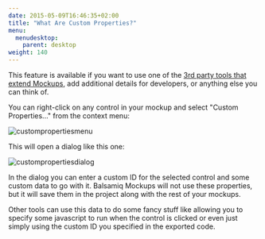 ```yaml
---
date: 2015-05-09T16:46:35+02:00
title: "What Are Custom Properties?"
menu:
  menudesktop:
    parent: desktop
weight: 140
---
```

This feature is available if you want to use one of the [3rd party tools that extend Mockups](/resources/extensions/), add additional details for developers, or anything else you can think of.

You can right-click on any control in your mockup and select "Custom Properties..." from the context menu:

![custompropertiesmenu](https://media.balsamiq.com/img/support/docs/m4d/b3/custompropertiesmenu.png)

This will open a dialog like this one:

![custompropertiesdialog](https://media.balsamiq.com/img/support/docs/m4d/b3/custompropertiesdialog.png)

In the dialog you can enter a custom ID for the selected control and some custom data to go with it. Balsamiq Mockups will not use these properties, but it will save them in the project along with the rest of your mockups.

Other tools can use this data to do some fancy stuff like allowing you to specify some javascript to run when the control is clicked or even just simply using the custom ID you specified in the exported code.
